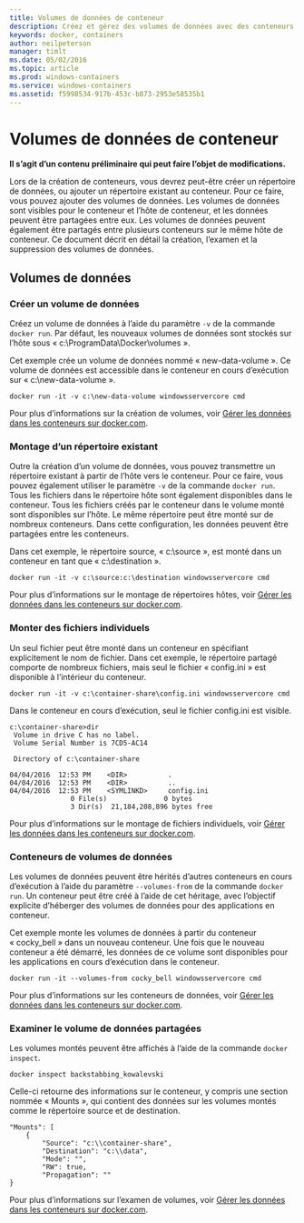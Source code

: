 ```yaml
---
title: Volumes de données de conteneur
description: Créez et gérez des volumes de données avec des conteneurs Windows.
keywords: docker, containers
author: neilpeterson
manager: timlt
ms.date: 05/02/2016
ms.topic: article
ms.prod: windows-containers
ms.service: windows-containers
ms.assetid: f5998534-917b-453c-b873-2953e58535b1
---
```


# Volumes de données de conteneur

**Il s’agit d’un contenu préliminaire qui peut faire l’objet de modifications.** 

Lors de la création de conteneurs, vous devrez peut-être créer un répertoire de données, ou ajouter un répertoire existant au conteneur. Pour ce faire, vous pouvez ajouter des volumes de données. Les volumes de données sont visibles pour le conteneur et l’hôte de conteneur, et les données peuvent être partagées entre eux. Les volumes de données peuvent également être partagés entre plusieurs conteneurs sur le même hôte de conteneur. Ce document décrit en détail la création, l’examen et la suppression des volumes de données.

## Volumes de données

### Créer un volume de données

Créez un volume de données à l’aide du paramètre `-v` de la commande `docker run`. Par défaut, les nouveaux volumes de données sont stockés sur l’hôte sous « c:\ProgramData\Docker\volumes ».

Cet exemple crée un volume de données nommé « new-data-volume ». Ce volume de données est accessible dans le conteneur en cours d’exécution sur « c:\new-data-volume ».

```none
docker run -it -v c:\new-data-volume windowsservercore cmd
```

Pour plus d’informations sur la création de volumes, voir [Gérer les données dans les conteneurs sur docker.com](https://docs.docker.com/engine/userguide/containers/dockervolumes/#data-volumes).

### Montage d’un répertoire existant

Outre la création d’un volume de données, vous pouvez transmettre un répertoire existant à partir de l’hôte vers le conteneur. Pour ce faire, vous pouvez également utiliser le paramètre `-v` de la commande `docker run`. Tous les fichiers dans le répertoire hôte sont également disponibles dans le conteneur. Tous les fichiers créés par le conteneur dans le volume monté sont disponibles sur l’hôte. Le même répertoire peut être monté sur de nombreux conteneurs. Dans cette configuration, les données peuvent être partagées entre les conteneurs.

Dans cet exemple, le répertoire source, « c:\source », est monté dans un conteneur en tant que « c:\destination ».

```none
docker run -it -v c:\source:c:\destination windowsservercore cmd
```

Pour plus d’informations sur le montage de répertoires hôtes, voir [Gérer les données dans les conteneurs sur docker.com](https://docs.docker.com/engine/userguide/containers/dockervolumes/#mount-a-host-directory-as-a-data-volume).

### Monter des fichiers individuels

Un seul fichier peut être monté dans un conteneur en spécifiant explicitement le nom de fichier. Dans cet exemple, le répertoire partagé comporte de nombreux fichiers, mais seul le fichier « config.ini » est disponible à l’intérieur du conteneur. 

```none
docker run -it -v c:\container-share\config.ini windowsservercore cmd
```

Dans le conteneur en cours d’exécution, seul le fichier config.ini est visible.

```none
c:\container-share>dir
 Volume in drive C has no label.
 Volume Serial Number is 7CD5-AC14

 Directory of c:\container-share

04/04/2016  12:53 PM    <DIR>          .
04/04/2016  12:53 PM    <DIR>          ..
04/04/2016  12:53 PM    <SYMLINKD>     config.ini
               0 File(s)              0 bytes
               3 Dir(s)  21,184,208,896 bytes free
```

Pour plus d’informations sur le montage de fichiers individuels, voir [Gérer les données dans les conteneurs sur docker.com](https://docs.docker.com/engine/userguide/containers/dockervolumes/#mount-a-host-directory-as-a-data-volume).

### Conteneurs de volumes de données

Les volumes de données peuvent être hérités d’autres conteneurs en cours d’exécution à l’aide du paramètre `--volumes-from` de la commande `docker run`. Un conteneur peut être créé à l’aide de cet héritage, avec l’objectif explicite d’héberger des volumes de données pour des applications en conteneur. 

Cet exemple monte les volumes de données à partir du conteneur « cocky_bell » dans un nouveau conteneur. Une fois que le nouveau conteneur a été démarré, les données de ce volume sont disponibles pour les applications en cours d’exécution dans le conteneur.  

```none
docker run -it --volumes-from cocky_bell windowsservercore cmd
```

Pour plus d’informations sur les conteneurs de données, voir [Gérer les données dans les conteneurs sur docker.com](https://docs.docker.com/engine/userguide/containers/dockervolumes/#mount-a-host-file-as-a-data-volume).

### Examiner le volume de données partagées

Les volumes montés peuvent être affichés à l’aide de la commande `docker inspect`.

```none
docker inspect backstabbing_kowalevski
```

Celle-ci retourne des informations sur le conteneur, y compris une section nommée « Mounts », qui contient des données sur les volumes montés comme le répertoire source et de destination.

```none
"Mounts": [
    {
        "Source": "c:\\container-share",
        "Destination": "c:\\data",
        "Mode": "",
        "RW": true,
        "Propagation": ""
}
```

Pour plus d’informations sur l’examen de volumes, voir [Gérer les données dans les conteneurs sur docker.com](https://docs.docker.com/engine/userguide/containers/dockervolumes/#locating-a-volume).



<!--HONumber=May16_HO4-->


